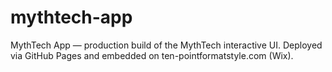 # mythtech-app
MythTech App — production build of the MythTech interactive UI. Deployed via GitHub Pages and embedded on ten-pointformatstyle.com (Wix).
